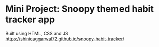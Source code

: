 # Mini Project: Snoopy themed habit tracker app 
Built using HTML, CSS and JS
<br/>
https://shinieaggarwal72.github.io/snoopy-habit-tracker/
